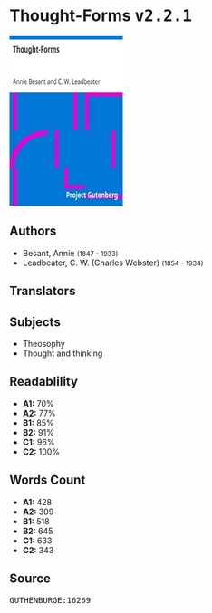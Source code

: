 # Thought-Forms <kbd>v2.2.1</kbd>

![](./cover.medium.jpg "")

## Authors


 - Besant, Annie <small>(1847 - 1933)</small>
 - Leadbeater, C. W. (Charles Webster) <small>(1854 - 1934)</small>

## Translators



## Subjects


 - Theosophy
 - Thought and thinking

## Readablility


 - **A1:** 70%
 - **A2:** 77%
 - **B1:** 85%
 - **B2:** 91%
 - **C1:** 96%
 - **C2:** 100%

## Words Count


 - **A1:** 428
 - **A2:** 309
 - **B1:** 518
 - **B2:** 645
 - **C1:** 633
 - **C2:** 343

## Source


<kbd>GUTHENBURGE:16269</kbd>
